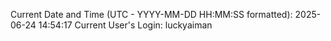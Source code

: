 Current Date and Time (UTC - YYYY-MM-DD HH:MM:SS formatted): 2025-06-24 14:54:17
Current User's Login: luckyaiman
